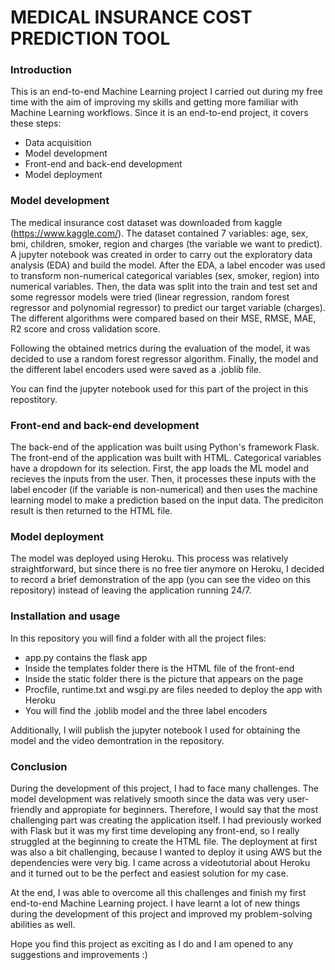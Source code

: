 # MEDICAL INSURANCE COST PREDICTION TOOL

### Introduction

This is an end-to-end Machine Learning project I carried out during my free time with the aim of improving my skills and getting more familiar with Machine Learning workflows.
Since it is an end-to-end project, it covers these steps:

- Data acquisition
- Model development
- Front-end and back-end development
- Model deployment

### Model development
The medical insurance cost dataset was downloaded from kaggle (https://www.kaggle.com/). The dataset contained 7 variables: age, sex, bmi, children, smoker, region and charges (the variable we want to predict). A jupyter notebook was created in order to carry out the exploratory data analysis (EDA) and build the model. After the EDA, a label encoder was used to transform non-numerical categorical variables (sex, smoker, region) into numerical variables. Then, the data was split into the train and test set and some regressor models were tried (linear regression, random forest regressor and polynomial regressor) to predict our target variable (charges). The different algorithms were compared based on their MSE, RMSE, MAE, R2 score and cross validation score. 

Following the obtained metrics during the evaluation of the model, it was decided to use a random forest regressor algorithm. Finally, the model and the different label encoders used were saved as a .joblib file.

You can find the jupyter notebook used for this part of the project in this repostitory. 


### Front-end and back-end development
The back-end of the application was built using Python's framework Flask. 
The front-end of the application was built with HTML. Categorical variables have a dropdown for its selection. 
First, the app loads the ML model and recieves the inputs from the user. Then, it processes these inputs with the label encoder (if the variable is non-numerical) and then uses the machine learning model to make a prediction based on the input data. The prediciton result is then returned to the HTML file. 


### Model deployment
The model was deployed using Heroku. This process was relatively straightforward, but since there is no free tier anymore on Heroku, I decided to record a brief demonstration of the app (you can see the video on this repository) instead of leaving the application running 24/7.


### Installation and usage
In this repository you will find a folder with all the project files: 

- app.py contains the flask app
- Inside the templates folder there is the HTML file of the front-end
- Inside the static folder there is the picture that appears on the page
- Procfile, runtime.txt and wsgi.py are files needed to deploy the app with Heroku
- You will find the .joblib model and the three label encoders

Additionally, I will publish the jupyter notebook I used for obtaining the model and the video demontration in the repository. 


### Conclusion
During the development of this project, I had to face many challenges. The model development was relatively smooth since the data was very user-friendly and appropiate for beginners. Therefore, I would say that the most challenging part was creating the application itself. I had previously worked with Flask but it was my first time developing any front-end, so I really struggled at the beginning to create the HTML file. The deployment at first was also a bit challenging, because I wanted to deploy it using AWS but the dependencies were very big. I came across a videotutorial about Heroku and it turned out to be the perfect and easiest solution for my case. 

At the end, I was able to overcome all this challenges and finish my first end-to-end Machine Learning project. I have learnt a lot of new things during the development of this project and improved my problem-solving abilities as well. 

Hope you find this project as exciting as I do and I am opened to any suggestions and improvements :)


